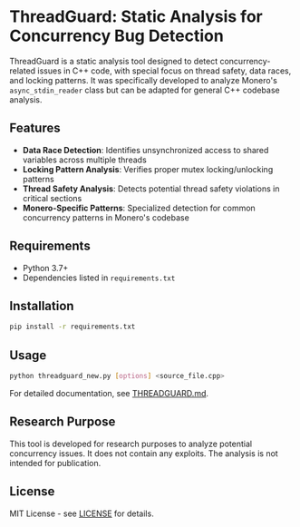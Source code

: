 # ThreadGuard: Static Analysis for Concurrency Bug Detection

ThreadGuard is a static analysis tool designed to detect concurrency-related issues in C++ code, with special focus on thread safety, data races, and locking patterns. It was specifically developed to analyze Monero's `async_stdin_reader` class but can be adapted for general C++ codebase analysis.

## Features

- **Data Race Detection**: Identifies unsynchronized access to shared variables across multiple threads
- **Locking Pattern Analysis**: Verifies proper mutex locking/unlocking patterns
- **Thread Safety Analysis**: Detects potential thread safety violations in critical sections
- **Monero-Specific Patterns**: Specialized detection for common concurrency patterns in Monero's codebase

## Requirements

- Python 3.7+
- Dependencies listed in `requirements.txt`

## Installation

```bash
pip install -r requirements.txt
```

## Usage

```bash
python threadguard_new.py [options] <source_file.cpp>
```

For detailed documentation, see [THREADGUARD.md](THREADGUARD.md).

## Research Purpose

This tool is developed for research purposes to analyze potential concurrency issues. It does not contain any exploits. The analysis is not intended for publication.

## License

MIT License - see [LICENSE](LICENSE) for details.

